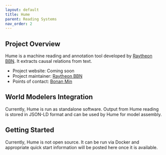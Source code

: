 ```yaml
---
layout: default
title: Hume
parent: Reading Systems
nav_order: 2
---
```


## Project Overview

Hume is a machine reading and annotation tool developed by [Raytheon BBN](https://www.raytheon.com). It extracts causal relations from text. 

* Project website: Coming soon
* Project maintainer: [Raytheon BBN](https://www.raytheon.com)
* Points of contact: [Bonan Min](mailto:bonan.min@raytheon.com)

## World Modelers Integration

Currently, Hume is run as standalone software. Output from Hume reading is stored in JSON-LD format and can be used by Hume for model assembly. 


## Getting Started

Currently, Hume is not open source. It can be run via Docker and appropriate quick start information will be posted here once it is available.